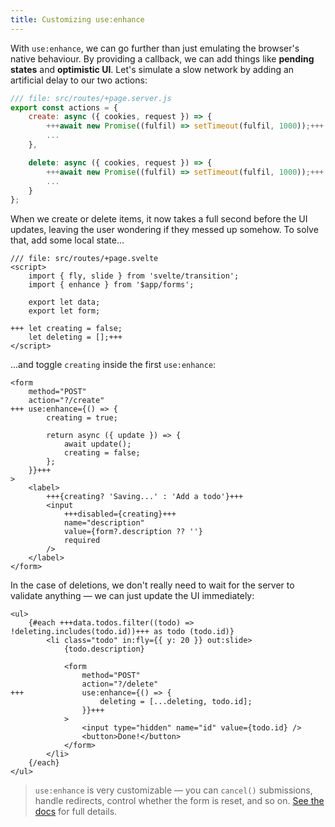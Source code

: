 ```yaml
---
title: Customizing use:enhance
---
```


With `use:enhance`, we can go further than just emulating the browser's native behaviour. By providing a callback, we can add things like **pending states** and **optimistic UI**. Let's simulate a slow network by adding an artificial delay to our two actions:

```js
/// file: src/routes/+page.server.js
export const actions = {
	create: async ({ cookies, request }) => {
		+++await new Promise((fulfil) => setTimeout(fulfil, 1000));+++
		...
	},

	delete: async ({ cookies, request }) => {
		+++await new Promise((fulfil) => setTimeout(fulfil, 1000));+++
		...
	}
};
```

When we create or delete items, it now takes a full second before the UI updates, leaving the user wondering if they messed up somehow. To solve that, add some local state...

```svelte
/// file: src/routes/+page.svelte
<script>
	import { fly, slide } from 'svelte/transition';
	import { enhance } from '$app/forms';

	export let data;
	export let form;

+++	let creating = false;
	let deleting = [];+++
</script>
```

...and toggle `creating` inside the first `use:enhance`:

```svelte
<form
	method="POST"
	action="?/create"
+++	use:enhance={() => {
		creating = true;

		return async ({ update }) => {
			await update();
			creating = false;
		};
	}}+++
>
	<label>
		+++{creating? 'Saving...' : 'Add a todo'}+++
		<input
			+++disabled={creating}+++
			name="description"
			value={form?.description ?? ''}
			required
		/>
	</label>
</form>
```

In the case of deletions, we don't really need to wait for the server to validate anything — we can just update the UI immediately:

```svelte
<ul>
	{#each +++data.todos.filter((todo) => !deleting.includes(todo.id))+++ as todo (todo.id)}
		<li class="todo" in:fly={{ y: 20 }} out:slide>
			{todo.description}

			<form
				method="POST"
				action="?/delete"
+++				use:enhance={() => {
					deleting = [...deleting, todo.id];
				}}+++
			>
				<input type="hidden" name="id" value={todo.id} />
				<button>Done!</button>
			</form>
		</li>
	{/each}
</ul>
```

> `use:enhance` is very customizable — you can `cancel()` submissions, handle redirects, control whether the form is reset, and so on. [See the docs](https://kit.svelte.dev/docs/modules#$app-forms-enhance) for full details.
